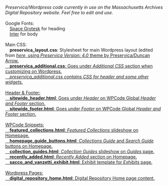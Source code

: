 <i>Preservica/Wordpress code currently in use on the Massachusetts Archives Digital Repository website. Feel free to edit and use.</i>
<br><br>
Google Fonts:<br>
&emsp;<a href="https://fonts.google.com/specimen/Space+Grotesk">Space Grotesk</a> for heading<br>
&emsp;<a href="https://fonts.google.com/specimen/Inter">Inter</a> for body<br>
<br>
Main CSS:<br>
&emsp;<b>preservica_layout.css</b>: Stylesheet for main Wordpress layout (edited from <i><a href="https://github.com/preservica/universal-access-css/tree/master/base-preservica-theme">here,</i> using <i>Preservica Version: 4.0</i> theme by Preservica/Duncan Arrow.<br>
&emsp;<b>preservica_additional.css</b>: Goes under <i>Additional CSS</i> section when customizing on Wordpress.<br>
&emsp;<i>preservica_additional.css contains CSS for header and some other widgets.</i><br>
<br>
Header & Footer:<br>
&emsp;<b>sitewide_header.html</b>: Goes under <i>Header</i> on WPCode Global <i>Header and Footer</i> section.<br>
&emsp;<b>sitewide_footer.html</b>: Goes under <i>Footer</i> on WPCode Global <i>Header and Footer</i> section.<br>
<br>
WPCode Snippets:<br>
&emsp;<b>featured_collections.html</b>: <i>Featured Collections</i> slideshow on Homepage.<br>
&emsp;<b>homepage_guide_buttons.html</b>: <i>Collections Guide</i> and <i>Search Guide</i> buttons on Homepage.<br>
&emsp;<b>collection_guides.html</b>: <i>Collection Guides</i> slideshow on <i>Guides</i> page.<br>
&emsp;<b>recently_added.html</b>: <i>Recently Added</i> section on Homepage.<br>
&emsp;<b>sacco_and_vanzetti_exhibit.html</b>: Exhibit template for <i>Exhibits</i> page.<br>
<br>
Wordpress Pages:<br>
&emsp;<b>digital_repository_home.html</b>: Digital Repository Home page content.
